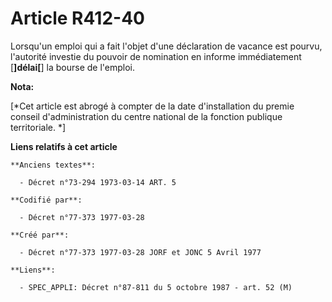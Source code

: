 # Article R412-40

Lorsqu'un emploi qui a fait l'objet d'une déclaration de vacance est pourvu, l'autorité investie du pouvoir de nomination en
informe immédiatement [**]délai[**] la bourse de l'emploi.

**Nota:**

[*Cet article est abrogé à compter de la date d'installation du premie conseil d'administration du centre national de la
fonction publique territoriale. *]

**Liens relatifs à cet article**

	**Anciens textes**:

	  - Décret n°73-294 1973-03-14 ART. 5

	**Codifié par**:

	  - Décret n°77-373 1977-03-28

	**Créé par**:

	  - Décret n°77-373 1977-03-28 JORF et JONC 5 Avril 1977

	**Liens**:

	  - SPEC_APPLI: Décret n°87-811 du 5 octobre 1987 - art. 52 (M)
